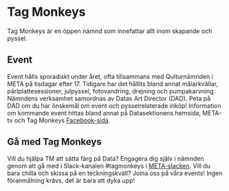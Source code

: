 # Tag Monkeys

Tag Monkeys är en öppen nämnd som innefattar allt inom skapande och pyssel. 


## Event

Event hålls sporadiskt under året, ofta tillsammans med Qulturnämnden i META på tisdagar efter 17. Tidigare har det hållits bland annat målarkvällar, pärlplattesessioner, julpyssel, fotovandring, drejning och pumpakarvning. Nämndens verksamhet samordnas av Datas Art Director (DAD). Peta på DAD om du har önskemål om event och pysselrelaterade inköp! Information om kommande event hittas bland annat på Datasektionens hemsida, META-tv och Tag Monkeys [Facebook-sida](https://www.facebook.com/pages/Tag-Monkeys/120626214692945?fref=ts).


## Gå med Tag Monkeys

Vill du hjälpa TM att sätta färg på Data? Engagera dig själv i nämnden genom att gå med i Slack-kanalen #tagmonkeys i [META-slacken](meta-lokal.slack.com). Vill du bara chilla och skissa på en teckningskväll? Joina oss på våra events! Ingen föranmälning krävs, det är bara att dyka upp!
